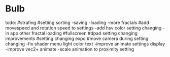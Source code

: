 # Bulb

todo:
#strafing
#setting sorting
-saving
-loading
-more fractals
#add movespeed and rotation speed to settings
-add hsv color setting changing
-in app other fractal loading
#fullscreen
#dpad setting changing improvements
#setting changing expo
#move camera during setting changing
-fix shader menu light color text
-improve animate settings display
-improve vec2+ animate 
-scale animation to proximity setting